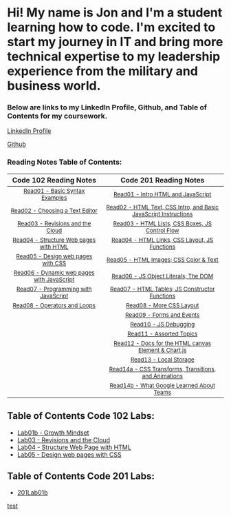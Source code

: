 # Hi! My name is Jon and I'm a student learning how to code.  I'm excited to start my journey in IT and bring more technical expertise to my leadership experience from the military and business world. 

### Below are links to my LinkedIn Profile, Github, and Table of Contents for my coursework. 

[LinkedIn Profile](https://www.linkedin.com/in/jon-gitter-a0123485/)

[Github](https://github.com/jon-gitter) 



### Reading Notes Table of Contents:

| **Code 102 Reading Notes** | **Code 201 Reading Notes** |
|:---:|:---:|
| [<font size ="2">Read01 - Basic Syntax Examples</font>](https://jon-gitter.github.io/reading-notes/Read01.md) | [<font size ="2">Read01 - Intro HTML and JavaScript</font>](https://jon-gitter.github.io/reading-notes/class-01.md) |           
|[<font size ="2">Read02 - Choosing a Text Editor</font>](https://jon-gitter.github.io/reading-notes/Read02.md)|[<font size ="2">Read02 - HTML Text, CSS Intro, and Basic JavaScript Instructions</font>](https://jon-gitter.github.io/reading-notes/class-02.md)|           
|[<font size ="2">Read03 - Revisions and the Cloud</font>](https://jon-gitter.github.io/reading-notes/Read03.md)|[<font size ="2">Read03 - HTML Lists, CSS Boxes, JS Control Flow</font>](https://jon-gitter.github.io/reading-notes/class-03.md)|
|[<font size ="2">Read04 - Structure Web pages with HTML</font>](https://jon-gitter.github.io/reading-notes/Read04.md)|[<font size ="2">Read04 - HTML Links, CSS Layout, JS Functions</font>](https://jon-gitter.github.io/reading-notes/class-04.md)|
|[<font size ="2">Read05 - Design web pages with CSS</font>](https://jon-gitter.github.io/reading-notes/Read05.md)|[<font size ="2">Read05 - HTML Images; CSS Color & Text</font>](https://jon-gitter.github.io/reading-notes/class-05.md)|
|[<font size ="2">Read06 - Dynamic web pages with JavaScript</font>](https://jon-gitter.github.io/reading-notes/Read06.md)|[<font size ="2">Read06 - JS Object Literals; The DOM</font>](https://jon-gitter.github.io/reading-notes/class-06.md)|
|[<font size ="2">Read07 - Programming with JavaScript</font>](https://jon-gitter.github.io/reading-notes/Read07.md)|[<font size ="2">Read07 - HTML Tables; JS Constructor Functions</font>](https://jon-gitter.github.io/reading-notes/class-07.md)|
|[<font size ="2">Read08 - Operators and Loops</font>](https://jon-gitter.github.io/reading-notes/Read08.md)|[<font size ="2">Read08 - More CSS Layout</font>](https://jon-gitter.github.io/reading-notes/class-08.md)|
|                                                                                                   |[<font size ="2">Read09 - Forms and Events</font>](https://jon-gitter.github.io/reading-notes/class-09.md)|
|                                                                                                  |[<font size ="2">Read10 - JS Debugging</font>](https://jon-gitter.github.io/reading-notes/class-10.md)|
|                                                                                                   |[<font size ="2">Read11 - Assorted Topics</font>](https://jon-gitter.github.io/reading-notes/class-11.md)|
|                                                                                                   |[<font size ="2">Read12 - Docs for the HTML canvas Element & Chart.js</font>](https://jon-gitter.github.io/reading-notes/class-12.md)|
|                                                                                                   |[<font size ="2">Read13 - Local Storage</font>](https://jon-gitter.github.io/reading-notes/class-13.md)|
|                                                                                                   |[<font size ="2">Read14a - CSS Transforms, Transitions, and Animations</font>](https://jon-gitter.github.io/reading-notes/class-14a.md)|
|                                                                                                   |[<font size ="2">Read14b - What Google Learned About Teams</font>](https://jon-gitter.github.io/reading-notes/class-14b.md)|



## Table of Contents Code 102 Labs:
+ [Lab01b - Growth Mindset](https://jon-gitter.github.io/reading-notes/Lab01b.md)
+ [Lab03 - Revisions and the Cloud](https://jon-gitter.github.io/reading-notes/Lab03.md)
+ [Lab04 - Structure Web Page with HTML](https://jon-gitter.github.io/reading-notes/homepage.html)
+ [Lab05 - Design web pages with CSS](https://jon-gitter.github.io/reading-notes/jonhobby2.html)


## Table of Contents Code 201 Labs:
+ [201Lab01b](https://jon-gitter.github.io/reading-notes/201Lab01b.md)

[test](docs/class-01.md)





